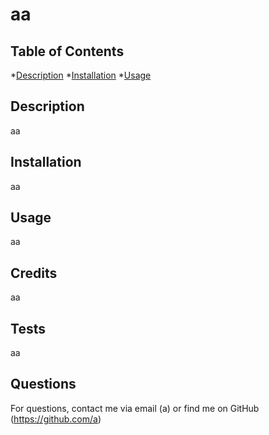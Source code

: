 
  # aa
  
  
## Table of Contents
*[Description](#Description)
*[Installation](#Installation)
*[Usage](#Usage)


  ## Description
  aa

  ## Installation
  aa

  ## Usage
  aa
  

  ## Credits
  aa
  
  ## Tests
  aa

  ## Questions
  For questions, contact me via email (a) or find me on GitHub (https://github.com/a)
  
